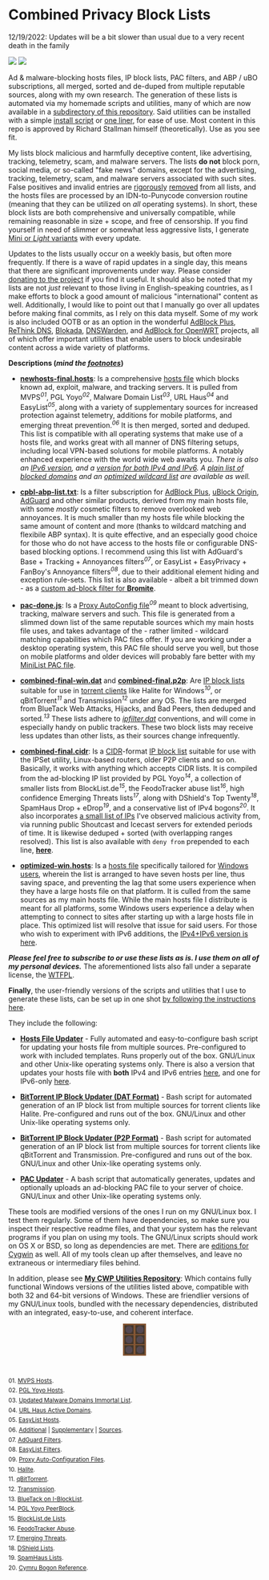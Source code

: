 # Combined Privacy Block Lists  
12/19/2022: Updates will be a bit slower than usual due to a very recent death in the family  
<p align="left">
  <img src="https://i.imgur.com/tmiMGph.png">
  <img src="https://i.imgur.com/yZ6NnIW.png">
</p>

Ad & malware-blocking hosts files, IP block lists, PAC filters, and ABP / uBO subscriptions, all merged, sorted and de-duped from multiple reputable sources, along with my own research. The generation of these lists is automated via my homemade scripts and utilities, many of which are now available in a [subdirectory of this repository](https://github.com/bongochong/CombinedPrivacyBlockLists/tree/master/BLT). Said utilities can be installed with a simple [install script](https://github.com/bongochong/CombinedPrivacyBlockLists/blob/master/BLT/cpbl-installer.sh) or [one liner](https://github.com/bongochong/CombinedPrivacyBlockLists/blob/master/BLT/README.md), for ease of use. Most content in this repo is approved by Richard Stallman himself (theoretically). Use as you see fit.  

My lists block malicious and harmfully deceptive content, like advertising, tracking, telemetry, scam, and malware servers. The lists **do not** block porn, social media, or so-called "fake news" domains, except for the advertising, tracking, telemetry, scam, and malware servers associated with such sites. False positives and invalid entries are [rigorously](https://github.com/bongochong/CombinedPrivacyBlockLists/blob/master/NoFormatting/WhitelistedDomains.txt) [removed](https://github.com/bongochong/CombinedPrivacyBlockLists/blob/master/BLT/parsing/tld-filter.dat) from all lists, and the hosts files are processed by an IDN-to-Punycode conversion routine (meaning that they can be utilized on *all* operating systems). In short, these block lists are both comprehensive and universally compatible, while remaining reasonable in size + scope, and free of censorship. If you find yourself in need of slimmer or somewhat less aggressive lists, I generate [Mini or *Light* variants](https://github.com/bongochong/CombinedPrivacyBlockLists/tree/master/MiniLists) with every update.  

Updates to the lists usually occur on a weekly basis, but often more frequently. If there is a wave of rapid updates in a single day, this means that there are significant improvements under way. Please consider [donating to the project](https://github.com/bongochong/CombinedPrivacyBlockLists/blob/master/DONATE.md) if you find it useful. It should also be noted that my lists are not *just* relevant to those living in English-speaking countries, as I make efforts to block a good amount of malicious "international" content as well. Additionally, I would like to point out that I manually go over all updates before making final commits, as I rely on this data myself. Some of my work is also included OOTB or as an option in the wonderful [AdBlock Plus](https://adblockplus.org/subscriptions#type_other), [ReThink DNS](https://rethinkdns.com/configure), [Blokada](https://community.blokada.org/tag/blocklist), [DNSWarden](https://dnswarden.com/customfilter.html), and [AdBlock for OpenWRT](https://github.com/openwrt/packages/tree/master/net/adblock/files) projects, all of which offer important utilities that enable users to block undesirable content across a wide variety of platforms.  

**Descriptions (*mind the [footnotes](#footnotes)*)**

- [**newhosts-final.hosts**](https://raw.githubusercontent.com/bongochong/CombinedPrivacyBlockLists/master/newhosts-final.hosts): Is a comprehensive <ins>hosts file</ins> which blocks known ad, exploit, malware, and tracking servers. It is pulled from MVPS<sup>*01*</sup>, PGL Yoyo<sup>*02*</sup>, Malware Domain List<sup>*03*</sup>, URL Haus<sup>*04*</sup> and EasyList<sup>*05*</sup>, along with a variety of supplementary sources for increased protection against telemetry, additions for mobile platforms, and emerging threat prevention.<sup>*06*</sup> It is then merged, sorted and deduped. This list is compatible with all operating systems that make use of a hosts file, and works great with all manner of DNS filtering setups, including local VPN-based solutions for mobile platforms. A notably enhanced experience with the world wide web awaits you. _There is also an [IPv6 version](https://raw.githubusercontent.com/bongochong/CombinedPrivacyBlockLists/master/newhosts-final-IPv6.hosts), and a [version for both IPv4 and IPv6](https://raw.githubusercontent.com/bongochong/CombinedPrivacyBlockLists/master/newhosts-final-Dual.hosts). A [plain list of blocked domains](https://github.com/bongochong/CombinedPrivacyBlockLists/blob/master/NoFormatting/BlacklistedDomains.txt) and an [optimized wildcard list](https://github.com/bongochong/CombinedPrivacyBlockLists/blob/master/NoFormatting/cpbl-wildcard-blacklist.txt) are available as well._

* [**cpbl-abp-list.txt**](https://raw.githubusercontent.com/bongochong/CombinedPrivacyBlockLists/master/cpbl-abp-list.txt): Is a filter subscription for <ins>AdBlock Plus</ins>, <ins>uBlock Origin</ins>, <ins>AdGuard</ins> and other similar products, derived from my main hosts file, with some *mostly* cosmetic filters to remove overlooked web annoyances. It is much smaller than my hosts file while blocking the same amount of content and more (thanks to wildcard matching and flexibile ABP syntax). It is quite effective, and an especially good choice for those who do not have access to the hosts file or configurable DNS-based blocking options. I recommend using this list with AdGuard's Base + Tracking + Annoyances filters<sup>*07*</sup>, or EasyList + EasyPrivacy + FanBoy's Annoyance filters<sup>*08*</sup>, due to their additional element hiding and exception rule-sets. This list is also available - albeit a bit trimmed down - as a [custom ad-block filter for **Bromite**](https://raw.githubusercontent.com/bongochong/CombinedPrivacyBlockLists/master/cpbl-bromite.dat).

+ [**pac-done.js**](https://raw.githubusercontent.com/bongochong/CombinedPrivacyBlockLists/master/pac-done.js): Is a <ins>Proxy AutoConfig file</ins><sup>*09*</sup> meant to block advertising, tracking, malware servers and such. This file is generated from a slimmed down list of the same reputable sources which my main hosts file uses, and takes advantage of the - rather limited - wildcard matching capabilities which PAC files offer. If you are working under a desktop operating system, this PAC file should serve you well, but those on mobile platforms and older devices will probably fare better with my [MiniList PAC file](https://raw.githubusercontent.com/bongochong/CombinedPrivacyBlockLists/master/MiniLists/mini-pac-done.js).

- [**combined-final-win.dat**](https://raw.githubusercontent.com/bongochong/CombinedPrivacyBlockLists/master/combined-final-win.dat) and [**combined-final.p2p**](https://raw.githubusercontent.com/bongochong/CombinedPrivacyBlockLists/master/combined-final.p2p): Are <ins>IP block lists</ins> suitable for use in <ins>torrent clients</ins> like Halite for Windows<sup>*10*</sup>, or qBitTorrent<sup>*11*</sup> and Transmission<sup>*12*</sup> under any OS. The lists are merged from BlueTack Web Attacks, Hijacks, and Bad Peers, then deduped and sorted.<sup>*13*</sup> These lists adhere to [*ipfilter.dat*](http://wiki.amule.org/wiki/Ipfilter.dat_file) conventions, and will come in especially handy on public trackers. These two block lists may receive less updates than other lists, as their sources change infrequently.

+ [**combined-final.cidr**](https://raw.githubusercontent.com/bongochong/CombinedPrivacyBlockLists/master/combined-final.cidr): Is a <ins>CIDR</ins>-format <ins>IP block list</ins> suitable for use with the IPSet utility, Linux-based routers, older P2P clients and so on. Basically, it works with anything which accepts CIDR lists. It is compiled from the ad-blocking IP list provided by PGL Yoyo<sup>*14*</sup>, a collection of smaller lists from BlockList.de<sup>*15*</sup>, the FeodoTracker abuse list<sup>*16*</sup>, high confidence Emerging Threats lists<sup>*17*</sup>, along with DShield's Top Twenty<sup>*18*</sup>, SpamHaus Drop + eDrop<sup>*19*</sup>, and a conservative list of IPv4 bogons<sup>*20*</sup>. It also incorporates [a small list of IPs](https://raw.githubusercontent.com/bongochong/CombinedPrivacyBlockLists/master/NoFormatting/personal-entries.cidr) I've observed malicious activity from, via running public Shoutcast and Icecast servers for extended periods of time. It is likewise deduped + sorted (with overlapping ranges resolved). This list is also available with `deny from` prepended to each line, [**here**](https://raw.githubusercontent.com/bongochong/CombinedPrivacyBlockLists/master/NoFormatting/combined-denied.cidr).

- [**optimized-win.hosts**](https://raw.githubusercontent.com/bongochong/CombinedPrivacyBlockLists/master/NoFormatting/optimized-win.hosts): Is a <ins>hosts file</ins> specifically tailored for <ins>Windows users</ins>, wherein the list is arranged to have seven hosts per line, thus saving space, and preventing the lag that some users experience when they have a large hosts file on that platform. It is culled from the same sources as my main hosts file. While the main hosts file I distribute is meant for all platforms, some Windows users experience a delay when attempting to connect to sites after starting up with a large hosts file in place. This optimized list will resolve that issue for said users. For those who wish to experiment with IPv6 additions, the [IPv4+IPv6 version is here](https://raw.githubusercontent.com/bongochong/CombinedPrivacyBlockLists/master/NoFormatting/optimized-win-Dual.hosts).  

***Please feel free to subscribe to or use these lists as is. I use them on all of my personal devices.*** The aforementioned lists also fall under a separate license, the [WTFPL](http://www.wtfpl.net/txt/copying/).

**Finally**, the user-friendly versions of the scripts and utilities that I use to generate these lists, can be set up in one shot [by following the instructions here](https://github.com/bongochong/CombinedPrivacyBlockLists/blob/master/BLT/README.md).  

They include the following:  
+ [**Hosts File Updater**](https://github.com/bongochong/CombinedPrivacyBlockLists/blob/master/BLT/update-hosts.sh) - Fully automated and easy-to-configure bash script for updating your hosts file from multiple sources. Pre-configured to work with included templates. Runs properly out of the box. GNU/Linux and other Unix-like operating systems only. There is also a version that updates your hosts file with **both** IPv4 and IPv6 entries [here](https://github.com/bongochong/CombinedPrivacyBlockLists/blob/master/BLT/update-hosts-dual.sh), and one for IPv6-only [here](https://github.com/bongochong/CombinedPrivacyBlockLists/blob/master/BLT/update-hosts-six.sh).

* [**BitTorrent IP Block Updater (DAT Format)**](https://github.com/bongochong/CombinedPrivacyBlockLists/blob/master/BLT/update-btdat.sh) - Bash script for automated generation of an IP block list from multiple sources for torrent clients like Halite. Pre-configured and runs out of the box. GNU/Linux and other Unix-like operating systems only.

- [**BitTorrent IP Block Updater (P2P Format)**](https://github.com/bongochong/CombinedPrivacyBlockLists/blob/master/BLT/update-btp2p.sh) - Bash script for automated generation of an IP block list from multiple sources for torrent clients like qBitTorrent and Transmission. Pre-configured and runs out of the box. GNU/Linux and other Unix-like operating systems only.

+ [**PAC Updater**](https://github.com/bongochong/CombinedPrivacyBlockLists/blob/master/BLT/update-pac.sh) - A bash script that automatically generates, updates and optionally uploads an ad-blocking PAC file to your server of choice. GNU/Linux and other Unix-like operating systems only.  

These tools are modified versions of the ones I run on my GNU/Linux box. I test them regularly. Some of them have dependencies, so make sure you inspect their respective readme files, and that your system has the relevant programs if you plan on using my tools. The GNU/Linux scripts should work on OS X or BSD, so long as dependencies are met. There are [editions for Cygwin](https://github.com/bongochong/CombinedPrivacyBlockLists/tree/master/BLT/Cygwin) as well. All of my tools clean up after themselves, and leave no extraneous or intermediary files behind.  

In addition, please see [**My CWP Utilities Repository**](https://github.com/bongochong/CWP-Utilities): Which contains fully functional Windows versions of the utilities listed above, compatible with both 32 and 64-bit versions of Windows. These are friendlier versions of my GNU/Linux tools, bundled with the necessary dependencies, distributed with an integrated, easy-to-use, and coherent interface.  

<p align="center"><img src="https://raw.githubusercontent.com/bongochong/CombinedPrivacyBlockLists/master/NoFormatting/Misc/CPBL-Clacks.gif" alt="GNU Terry Pratchett | Carpentry Get Truth | A.M.K."></p>

# <a name="footnotes"></a>

<sup>01. [MVPS Hosts](http://winhelp2002.mvps.org/). </sup> <br>
<sup>02. [PGL Yoyo Hosts](http://pgl.yoyo.org/adservers/). </sup> <br>
<sup>03. [Updated Malware Domains Immortal List](https://github.com/bongochong/CombinedPrivacyBlockLists/blob/master/NoFormatting/MD-ID-Fork.txt). </sup> <br>
<sup>04. [URL Haus Active Domains](https://malware-filter.gitlab.io/malware-filter/urlhaus-filter-hosts-online.txt). </sup> <br>
<sup>05. [EasyList Hosts](https://github.com/bongochong/CombinedPrivacyBlockLists/blob/master/ABP2Hosts/easylist_desktop-hosts.txt). </sup> <br>
<sup>06. [Additional](https://github.com/bongochong/CombinedPrivacyBlockLists/tree/master/ABP2Hosts) | [Supplementary](https://github.com/bongochong/CombinedPrivacyBlockLists/tree/master/NoFormatting) | [Sources](https://github.com/bongochong/CombinedPrivacyBlockLists/tree/master/WindowsTelemetryBlockSupplements). </sup> <br>
<sup>07. [AdGuard Filters](https://kb.adguard.com/en/general/adguard-ad-filters#filters). </sup> <br>
<sup>08. [EasyList Filters](https://easylist.to/). </sup> <br>
<sup>09. [Proxy Auto-Configuration Files](https://developer.mozilla.org/en-US/docs/Web/HTTP/Proxy_servers_and_tunneling/Proxy_Auto-Configuration_PAC_file). </sup> <br>
<sup>10. [Halite](https://www.fosshub.com/Halite.html). </sup> <br>
<sup>11. [qBitTorrent](https://www.qbittorrent.org/). </sup> <br>
<sup>12. [Transmission](https://transmissionbt.com/). </sup> <br>
<sup>13. [BlueTack on I-BlockList](https://www.iblocklist.com/lists). </sup> <br>
<sup>14. [PGL Yoyo PeerBlock](https://pgl.yoyo.org/adservers/iplist.php?ipformat=peerblock&showintro=0&mimetype=plaintext). </sup> <br>
<sup>15. [BlockList.de Lists](https://www.blocklist.de). </sup> <br>
<sup>16. [FeodoTracker Abuse](https://feodotracker.abuse.ch). </sup> <br>
<sup>17. [Emerging Threats](https://www.proofpoint.com/us). </sup> <br>
<sup>18. [DShield Lists](https://dshield.org/). </sup> <br>
<sup>19. [SpamHaus Lists](https://www.spamhaus.org/drop/). </sup> <br>
<sup>20. [Cymru Bogon Reference](https://team-cymru.com/community-services/bogon-reference/). </sup> <br>
